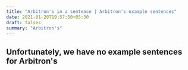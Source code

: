 ```yaml
---
title: "Arbitron's in a sentence | Arbitron's example sentences"
date: 2021-01-20T19:57:50+05:30
draft: falses
summary: "Arbitron's"
---
```

## Unfortunately, we have no example sentences for Arbitron's                 
